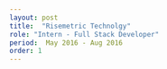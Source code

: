 ```yaml
---
layout: post
title:  "Risemetric Technolgy"
role: "Intern - Full Stack Developer"
period:  May 2016 - Aug 2016
order: 1
---
```


